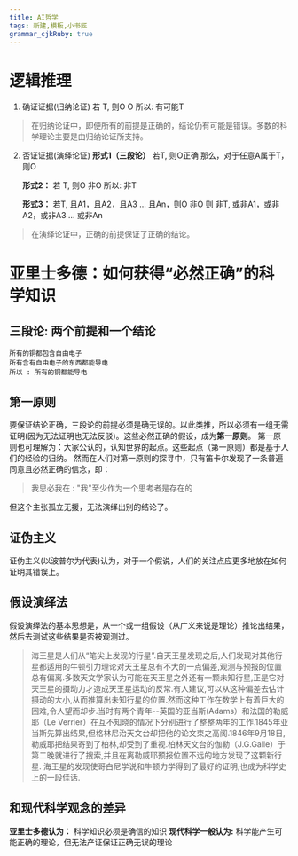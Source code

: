 ```yaml
---
title: AI哲学 
tags: 新建,模板,小书匠
grammar_cjkRuby: true
---
```


# 逻辑推理

1. 确证证据(归纳论证)
	若 T, 则O
	O
	所以: 有可能T

> 在归纳论证中，即便所有的前提是正确的，结论仍有可能是错误。多数的科学理论主要是由归纳论证所支持。

2. 否证证据(演绎论证)
	**形式1（三段论）**
	若T, 则O正确
	那么，对于任意A属于T，则O

	**形式2：**
	若 T, 则O
	非O
	所以: 非T
	
	**形式3：**
	若T, 且A1，且A2，且A3 ... 且An，则O
	非O
	则 非T, 或非A1，或非A2，或非A3 ... 或非An

> 在演绎论证中，正确的前提保证了正确的结论。

# 亚里士多德：如何获得“必然正确”的科学知识
## 三段论: 两个前提和一个结论
	所有的铜都包含自由电子
	所有含有自由电子的东西都能导电
	所以 : 所有的铜都能导电
	
## 第一原则
要保证结论正确，三段论的前提必须是确无误的。以此类推，所以必须有一组无需证明(因为无法证明也无法反驳)。这些必然正确的假设，成为**第一原则**。
第一原则也可理解为：大家公认的，认知世界的起点。这些起点（第一原则）都是基于人们的经验的归纳。
然而在人们对第一原则的探寻中，只有笛卡尔发现了一条普遍同意且必然正确的信念，即：
> 我思必我在 : "我"至少作为一个思考者是存在的

但这个主张孤立无援，无法演绎出别的结论了。

## 证伪主义
证伪主义(以波普尔为代表)认为，对于一个假说，人们的关注点应更多地放在如何证明其错误上。

## 假设演绎法
假设演绎法的基本思想是，从一个或一组假设（从广义来说是理论）推论出结果，然后去测试这些结果是否被观测过。
>海王星是人们从“笔尖上发现的行星”.自天王星发现之后,人们发现对其他行星都适用的牛顿引力理论对天王星总有不大的一点偏差,观测与预报的位置总有偏离.多数天文学家认为可能在天王星之外还有一颗未知行星,正是它对天王星的摄动力才造成天王星运动的反常.有人建议,可以从这种偏差去估计摄动的大小,从而推算出未知行星的位置.然而这种工作在数学上有着巨大的困难,令人望而却步.当时有两个青年--英国的亚当斯(Adams）和法国的勒威耶（Le Verrier）在互不知晓的情况下分别进行了整整两年的工作.1845年亚当斯先算出结果,但格林尼治天文台却把他的论文束之高阁.1846年9月18日,勒威耶把结果寄到了柏林,却受到了重视.柏林天文台的伽勒（J.G.Galle）于第二晚就进行了搜索,并且在离勒威耶预报位置不远的地方发现了这颗新行星.
海王星的发现使哥白尼学说和牛顿力学得到了最好的证明,也成为科学史上的一段佳话.

	
## 和现代科学观念的差异
**亚里士多德认为：** 科学知识必须是确信的知识
**现代科学一般认为:**  科学能产生可能正确的理论，但无法产证保证正确无误的理论






